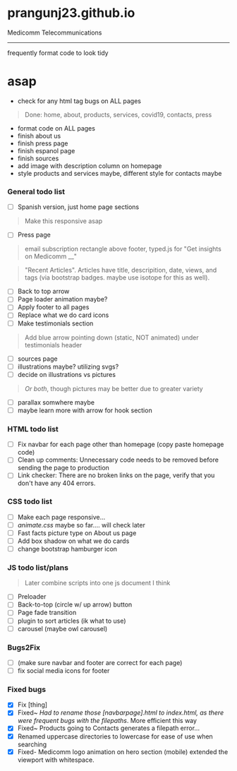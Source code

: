 # prangunj23.github.io
Medicomm Telecommunications

---
frequently format code to look tidy
# asap
- check for any html tag bugs on ALL pages
> Done: home, about, products, services, covid19, contacts, press
- format code on ALL pages
- finish about us
- finish press page
- finish espanol page
- finish sources
- add image with description column on homepage
- style products and services maybe, different style for contacts maybe

### General todo list

- [ ] Spanish version, just home page sections
> Make this responsive asap
- [ ] Press page
> email subscription rectangle above footer, typed.js for "Get insights on Medicomm __"

> "Recent Articles". Articles have title, descripition, date, views, and tags (via bootstrap badges. maybe use isotope for this as well). 
- [ ] Back to top arrow
- [ ] Page loader animation maybe?
- [ ] Apply footer to all pages 
- [ ] Replace what we do card icons
- [ ] Make testimonials section
> Add blue arrow pointing down (static, NOT animated) under testimonials header 
- [ ] sources page
- [ ] illustrations maybe? utilizing svgs?
- [ ] decide on illustrations vs pictures
> *Or both*, though pictures may be better due to greater variety
- [ ] parallax somwhere maybe
- [ ] maybe learn more with arrow for hook section

### HTML todo list

- [ ] Fix navbar for each page other than homepage (copy paste homepage code)
- [ ] Clean up comments: Unnecessary code needs to be removed before sending the page to production
- [ ] Link checker: There are no broken links on the page, verify that you don't have any 404 errors.

### CSS todo list
- [ ] Make each page responsive...
- [ ] *animate.css* maybe so far.... will check later
- [ ] Fast facts picture type on About us page
- [ ] Add box shadow on what we do cards
- [ ] change bootstrap hamburger icon

### JS todo list/plans
> Later combine scripts into one js document I think
- [ ] Preloader
- [ ] Back-to-top (circle w/ up arrow) button
- [ ] Page fade transition
- [ ] plugin to sort articles (ik what to use)
- [ ] carousel (maybe owl carousel)

### Bugs2Fix 

- [ ] (make sure navbar and footer are correct for each page)
- [ ] fix social media icons for footer

### Fixed bugs
- [x] Fix [thing]
- [x] Fixed~ <i>Had to rename those [navbarpage].html to index.html, as there were frequent bugs with the filepaths</i>. More efficient this way
- [x] Fixed~ Products going to Contacts generates a filepath error...
- [x] Renamed uppercase directories to lowercase for ease of use when searching
- [x] Fixed- Medicomm logo animation on hero section (mobile) extended the viewport with whitespace.
